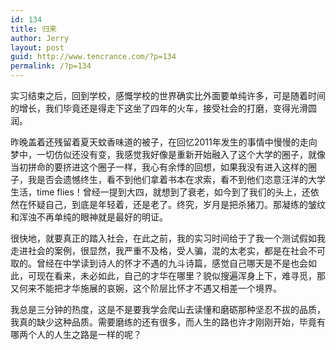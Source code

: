 ```yaml
---
id: 134
title: 归来
author: Jerry
layout: post
guid: http://www.tencrance.com/?p=134
permalink: /?p=134
---
```

实习结束之后，回到学校，感慨学校的世界确实比外面要单纯许多，可是随着时间的增长，我们毕竟还是得走下这坐了四年的火车，接受社会的打磨，变得光滑圆润。

昨晚盖着还残留着夏天蚊香味道的被子，在回忆2011年发生的事情中慢慢的走向梦中，一切仿似还没有变，我感觉我好像是重新开始融入了这个大学的圈子，就像当初拼命的要挤进这个圈子一样，我心有余悸的回想，如果我没有进入这样的圈子，我是否会遗憾终生，看不到他们拿着书本在求索，看不到他们恣意汪洋的大学生活，time flies！曾经一提到大四，就想到了衰老，如今到了我们的头上，还依然在怀疑自己，到底是年轻着，还是老了。终究，岁月是把杀猪刀。那凝练的皱纹和浑浊不再单纯的眼神就是最好的明证。

很快地，就要真正的踏入社会，在此之前，我的实习时间给于了我一个测试假如我走进社会的案例，很显然，我严重不及格，受人骗，混的太老实，都是在社会不可取的。曾经在中学读到诗人的怀才不遇的九斗诗篇，感觉自己哪天是不是也会如此，可现在看来，未必如此，自己的才华在哪里？貌似搜遍浑身上下，难寻觅，那又何来不能把才华施展的哀婉，这个阶层比怀才不遇又相差一个境界。

我总是三分钟的热度，这是不是要我学会爬山去读懂和磨砺那种坚忍不拔的品质，我真的缺少这种品质。需要磨练的还有很多，而人生的路也许才刚刚开始，毕竟有哪两个人的人生之路是一样的呢？